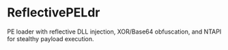 # ReflectivePELdr
PE loader with reflective DLL injection, XOR/Base64 obfuscation, and NTAPI for stealthy payload execution.
